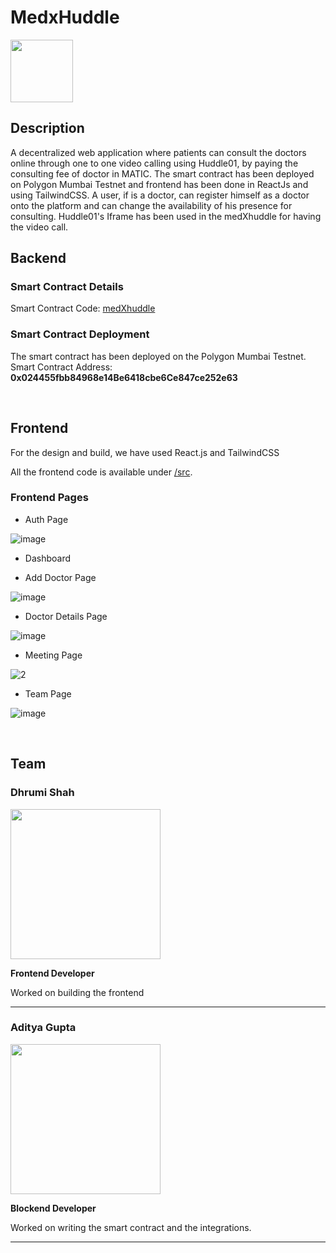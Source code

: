 # MedxHuddle

<img width="100" height="100" src="https://user-images.githubusercontent.com/84569241/210165892-14d79a8b-f3b3-4950-a1da-09f47d207d77.svg">

## Description 

A decentralized web application where patients can consult the doctors online through one to one video calling using Huddle01, by paying the consulting fee of doctor in MATIC. The smart contract has been deployed on Polygon Mumbai Testnet and frontend has been done in ReactJs and using TailwindCSS. A user, if is a doctor, can register himself as a doctor onto the platform and can change the availability of his presence for consulting. Huddle01's Iframe has been used in the medXhuddle for having the video call.


## Backend

### Smart Contract Details

Smart Contract Code: [medXhuddle](https://github.com/adiig7/Huddle01-Hack/blob/main/src/contracts/HuddleHack.sol)

### Smart Contract Deployment
The smart contract has been deployed on the Polygon Mumbai Testnet.
Smart Contract Address: <b>0x024455fbb84968e14Be6418cbe6Ce847ce252e63</b>

<br />

## Frontend

For the design and build, we have used React.js and TailwindCSS

All the frontend code is available under [/src](https://github.com/adiig7/Huddle01-Hack/blob/main/src).

### Frontend Pages
 
 - Auth Page

![image](https://user-images.githubusercontent.com/84569241/210166490-1d957e55-e3d2-4565-92d5-d78e5a42c3c3.png)


 
 - Dashboard
 
 - Add Doctor Page

![image](https://user-images.githubusercontent.com/54351909/210166138-cd75e790-efd8-43bf-a531-4cfd16f67673.png)

 
 - Doctor Details Page
 
 ![image](https://user-images.githubusercontent.com/84569241/210166576-32adb197-7166-44ad-8fc8-1408b54ca681.png)

 
 - Meeting Page
 
 ![2](https://user-images.githubusercontent.com/84569241/210166989-e01fce54-e502-4f0e-ad04-7635e0836d07.jpeg)

 - Team Page
 
![image](https://user-images.githubusercontent.com/54351909/210166076-06c74385-8a92-44e0-93df-8794b8de98a4.png)


<br />

## Team

### Dhrumi Shah
<img src="https://user-images.githubusercontent.com/54351909/210165695-778b8810-c716-425f-bbdf-eda6fb459fcf.png" width="240px" height="240px" />

**Frontend Developer**

Worked on building the frontend

---

### Aditya Gupta
<img src="https://user-images.githubusercontent.com/54351909/210165690-2e0e4eb5-9f0a-45e6-a077-fba01cbdb296.jpg" width="240px" height="240px" />

**Blockend Developer**

Worked on writing the smart contract and the integrations.

---
